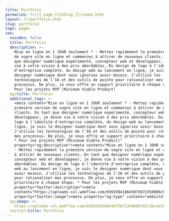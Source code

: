 ```yaml
---
title: Portfolio
permalink: fr/{{ page.fileSlug }}/index.html
layout: fr/portfolio.html
slug: portfolio
tags: pages
seo:
  noindex: false
  title: Portfolio
  description: >-
    Mise en ligne en 1 JOUR seulement * - Mettez rapidement la première version
    de vogre site en ligne et commencez à attirer de nouveaux clients. En tant
    que designer numérique expérimenté, concepteur web et développeur, je donne
    vie à votre vision à des prix abordables. Du design de logo à l'identité
    d'entreprise complète, du design web au lancement en ligne, je suis le
    designer numérique dont vous ignoriez avoir besoin. J'utilise les
    technologies de l'IA et des outils de pointe pour rationaliser mes
    processus. De plus, je vous offre un support prioritaire à chaque étape. *
    Pour les projets MVP (Minimum Viable Product)
  og:title: Portfolio
  additional_tags: >-
    <meta content="Mise en ligne en 1 JOUR seulement * - Mettez rapidement la
    première version de vogre site en ligne et commencez à attirer de nouveaux
    clients. En tant que designer numérique expérimenté, concepteur web et
    développeur, je donne vie à votre vision à des prix abordables. Du design de
    logo à l'identité d'entreprise complète, du design web au lancement en
    ligne, je suis le designer numérique dont vous ignoriez avoir besoin.
    J'utilise les technologies de l'IA et des outils de pointe pour rationaliser
    mes processus. De plus, je vous offre un support prioritaire à chaque étape.
    * Pour les projets MVP (Minimum Viable Product)"
    property="og:description"><meta content="Mise en ligne en 1 JOUR seulement *
    - Mettez rapidement la première version de vogre site en ligne et commencez
    à attirer de nouveaux clients. En tant que designer numérique expérimenté,
    concepteur web et développeur, je donne vie à votre vision à des prix
    abordables. Du design de logo à l'identité d'entreprise complète, du design
    web au lancement en ligne, je suis le designer numérique dont vous ignoriez
    avoir besoin. J'utilise les technologies de l'IA et des outils de pointe
    pour rationaliser mes processus. De plus, je vous offre un support
    prioritaire à chaque étape. * Pour les projets MVP (Minimum Viable Product)"
    property="twitter:description"><meta
    content="https://uploads-ssl.webflow.com/6565594186e587567235d089/65c1bcee2833330bca7b52b6_opengraph%20FR.jpg"
    property="twitter:image"><meta property="og:type" content="website">
  og:image: >-
    https://uploads-ssl.webflow.com/6565594186e587567235d089/65c1bcee2833330bca7b52b6_opengraph%20FR.jpg
  twitter:title: Portfolio
---
```



